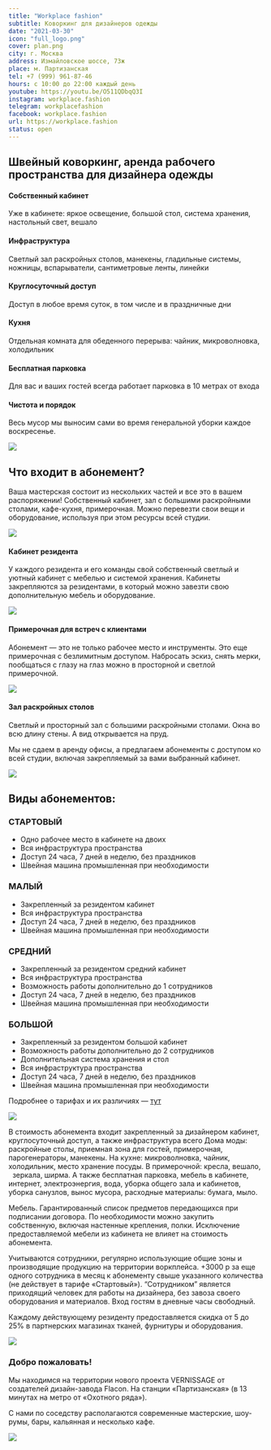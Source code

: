 ```yaml
---
title: "Workplace fashion"
subtitle: Коворкинг для дизайнеров одежды
date: "2021-03-30"
icon: "full_logo.png"
cover: plan.png
city: г. Москва
address: Измайловское шоссе, 73ж
place: м. Партизанская
tel: +7 (999) 961-87-46
hours: с 10:00 до 22:00 каждый день
youtube: https://youtu.be/O511QDbqQ3I
instagram: workplace.fashion
telegram: workplacefashion
facebook: workplace.fashion
url: https://workplace.fashion
status: open
---
```


## Швейный коворкинг, аренда рабочего пространства для дизайнера одежды

#### Собственный кабинет

Уже в кабинете: яркое освещение, большой стол, система хранения, настольный свет, вешало

#### Инфраструктура

Светлый зал раскройных столов, манекены, гладильные системы, ножницы, вспарыватели, сантиметровые ленты, линейки

#### Круглосуточный доступ

Доступ в любое время суток, в том числе и в праздничные дни

#### Кухня

Отдельная комната для обеденного перерыва: чайник, микроволновка, холодильник

#### Бесплатная парковка

Для вас и ваших гостей всегда работает парковка в 10 метрах от входа

#### Чистота и порядок

Весь мусор мы выносим сами во время генеральной уборки каждое воскресенье.

![](./plan.png)

## Что входит в абонемент?

Ваша мастерская состоит из нескольких частей и все это в вашем распоряжении! Собственный кабинет, зал с большими раскройными столами, кафе-кухня, примерочная. Можно перевезти свои вещи и оборудование, используя при этом ресурсы всей студии.

![](./room2.jpg)

#### Кабинет резидента

У каждого резидента и его команды свой собственный светлый и уютный кабинет с мебелью и системой хранения. Кабинеты закрепляются за резидентами, в который можно завезти свою дополнительную мебель и оборудование.

![](./try.jpg)

#### Примерочная для встреч с клиентами

Абонемент — это не только рабочее место и инструменты. Это еще примерочная с безлимитным доступом. Набросать эскиз, снять мерки, пообщаться с глазу на глаз можно в просторной и светлой примерочной.

![](./noroot.jpg)

#### Зал раскройных столов

Светлый и просторный зал с большими раскройными столами. Окна во всю длину стены. А вид открывается на пруд.

Мы не сдаем в аренду офисы, а предлагаем абонементы с доступом ко всей студии, включая закрепляемый за вами выбранный кабинет.

![](./corner.jpg)

## Виды абонементов:

### СТАРТОВЫЙ

- Одно рабочее место в кабинете на двоих
- Вся инфраструктура пространства
- Доступ 24 часа, 7 дней в неделю, без праздников
- Швейная машина промышленная при необходимости

### МАЛЫЙ

- Закрепленный за резидентом кабинет
- Вся инфраструктура пространства
- Доступ 24 часа, 7 дней в неделю, без праздников
- Швейная машина промышленная при необходимости

### СРЕДНИЙ

- Закрепленный за резидентом средний кабинет
- Вся инфраструктура пространства
- Возможность работы дополнительно до 1 сотрудников
- Доступ 24 часа, 7 дней в неделю, без праздников
- Швейная машина промышленная при необходимости

### БОЛЬШОЙ

- Закрепленный за резидентом большой кабинет
- Возможность работы дополнительно до 2 сотрудников
- Дополнительная система хранения и стол
- Вся инфраструктура пространства
- Доступ 24 часа, 7 дней в неделю, без праздников
- Швейная машина промышленная при необходимости

Подробнее о тарифах и их различиях — [тут](https://docs.google.com/document/d/1l3oT4ZQjj3E8-Hlk-b82QwqNBvxYsqt1KDynMmBQ0Io/edit)

![](./room.jpg)

В стоимость абонемента входит закрепленный за дизайнером кабинет, круглосуточный доступ, а также инфраструктура всего Дома моды: раскройные столы, приемная зона для гостей, примерочная, парогенераторы, манекены. На кухне: микроволновка, чайник, холодильник, место хранение посуды. В примерочной: кресла, вешало,   зеркала, ширма. А также бесплатная парковка, мебель в кабинете, интернет, электроэнергия, вода, уборка общего зала и кабинетов, уборка санузлов, вынос мусора, расходные материалы: бумага, мыло.

Мебель. Гарантированный список предметов передающихся при подписании договора. По необходимости можно закупить собственную, включая настенные крепления, полки. Исключение предоставляемой мебели из кабинета не влияет на стоимость абонемента.

Учитываются сотрудники, регулярно использующие общие зоны и производящие продукцию на территории воркплейса. +3000 р за еще одного сотрудника в месяц к абонементу свыше указанного количества (не действует в тарифе «Стартовый»). “Сотрудником” является приходящий человек для работы на дизайнера, без завоза своего оборудования и материалов. Вход гостям в дневные часы свободный.

Каждому действующему резиденту предоставляется скидка от 5 до 25% в партнерских магазинах тканей, фурнитуры и оборудования.

![](./steam.jpg)

### Добро пожаловать!

Мы находимся на территории нового проекта VERNISSAGE от создателей дизайн-завода Flacon. На станции «Партизанская» (в 13 минутах на метро от «Охотного ряда»).

С нами по соседству располагаются современные мастерские, шоу-румы, бары, кальянная и несколько кафе.

![](./vernissage.jpg)

<youtube-embed link="https://youtu.be/0HXGRMIxe2w" />
